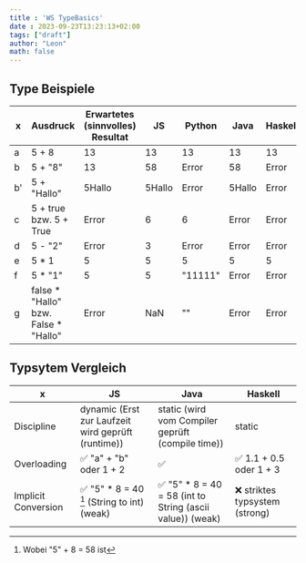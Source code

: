 ```yaml
---
title : 'WS TypeBasics'
date : 2023-09-23T13:23:13+02:00
tags: ["draft"]
author: "Leon"
math: false
---
```


## Type Beispiele

| x | Ausdruck                             | Erwartetes (sinnvolles) Resultat | JS     | Python  | Java   | Haskell |
|---|--------------------------------------|----------------------------------|--------|---------|--------|---------|
| a | 5 + 8                                | 13                               | 13     | 13      | 13     | 13      |
| b | 5 + "8"                              | 13                               | 58     | Error   | 58     | Error   |
| b' | 5 + "Hallo"                           | 5Hallo                           | 5Hallo | Error   | 5Hallo | Error   |
| c | 5 + true bzw. 5 + True               | Error                            | 6      | 6       | Error  | Error   |
| d | 5 - "2"                              | Error                            | 3      | Error   | Error  | Error   |
| e | 5 * 1                                | 5                                | 5      | 5       | 5      | 5       |
| f | 5 * "1"                              | 5                                | 5      | "11111" | Error  | Error   |
| g | false * "Hallo" bzw. False * "Hallo" | Error                            | NaN    | ""      | Error  | Error   |

## Typsytem Vergleich

| x                   | JS                                                 | Java                                                      | Haskell                       |
|---------------------|----------------------------------------------------|-----------------------------------------------------------|-------------------------------|
| Discipline          | dynamic (Erst zur Laufzeit wird geprüft (runtime)) | static (wird vom Compiler geprüft (compile time))         | static                        |
| Overloading         | ✅ "a" + "b" oder 1 + 2                             | ✅                                                         | ✅ 1.1 + 0.5 oder 1 + 3        |
| Implicit Conversion | ✅ "5" * 8 = 40 [^1]  (String to int) (weak)        | ✅ "5" * 8 = 40 = 58 (int to String (ascii value)) (weak)  | ❌ striktes typsystem (strong) |

[^1]: Wobei "5" + 8 = 58 ist
